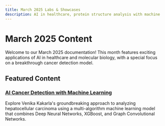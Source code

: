 ```yaml
---
title: March 2025 Labs & Showcases
description: AI in healthcare, protein structure analysis with machine learning, and cancer detection innovation
---
```


# March 2025 Content

Welcome to our March 2025 documentation! This month features exciting applications of AI in healthcare and molecular biology, with a special focus on a breakthrough cancer detection model.

## Featured Content

### [AI Cancer Detection with Machine Learning](./ai-cancer-detection.md)
Explore Venika Kakarla's groundbreaking approach to analyzing hepatocellular carcinoma using a multi-algorithm machine learning model that combines Deep Neural Networks, XGBoost, and Graph Convolutional Networks.
